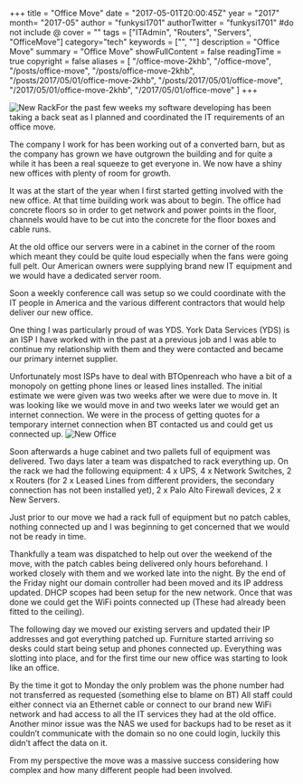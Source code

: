 +++
title = "Office Move"
date = "2017-05-01T20:00:45Z"
year = "2017"
month= "2017-05"
author = "funkysi1701"
authorTwitter = "funkysi1701" #do not include @
cover = ""
tags = ["ITAdmin", "Routers", "Servers", "OfficeMove"]
category="tech"
keywords = ["", ""]
description = "Office Move"
summary = "Office Move"
showFullContent = false
readingTime = true
copyright = false
aliases = [
    "/office-move-2khb",
    "/office-move",
    "/posts/office-move",
    "/posts/office-move-2khb",
    "/posts/2017/05/01/office-move-2khb",
    "/posts/2017/05/01/office-move",
    "/2017/05/01/office-move-2khb",
    "/2017/05/01/office-move"
]
+++

![New Rack](https://storageaccountblog9f5d.blob.core.windows.net/blazor/wp-content/uploads/2017/04/20170422_191127-e1493403982560-169x300.jpg?resize=169%2C300&ssl=1)For the past few weeks my software developing has been taking a back seat as I planned and coordinated the IT requirements of an office move.

The company I work for has been working out of a converted barn, but as the company has grown we have outgrown the building and for quite a while it has been a real squeeze to get everyone in. We now have a shiny new offices with plenty of room for growth.

It was at the start of the year when I first started getting involved with the new office. At that time building work was about to begin. The office had concrete floors so in order to get network and power points in the floor, channels would have to be cut into the concrete for the floor boxes and cable runs.

At the old office our servers were in a cabinet in the corner of the room which meant they could be quite loud especially when the fans were going full pelt. Our American owners were supplying brand new IT equipment and we would have a dedicated server room.

Soon a weekly conference call was setup so we could coordinate with the IT people in America and the various different contractors that would help deliver our new office.

One thing I was particularly proud of was YDS. York Data Services (YDS) is an ISP I have worked with in the past at a previous job and I was able to continue my relationship with them and they were contacted and became our primary internet supplier.

Unfortunately most ISPs have to deal with BTOpenreach who have a bit of a monopoly on getting phone lines or leased lines installed. The initial estimate we were given was two weeks after we were due to move in. It was looking like we would move in and two weeks later we would get an internet connection. We were in the process of getting quotes for a temporary internet connection when BT contacted us and could get us connected up. ![New Office](https://storageaccountblog9f5d.blob.core.windows.net/blazor/wp-content/uploads/2017/05/18121045_1302238519862436_8711390769620542649_o.jpg?resize=300%2C225&ssl=1)

Soon afterwards a huge cabinet and two pallets full of equipment was delivered. Two days later a team was dispatched to rack everything up. On the rack we had the following equipment: 4 x UPS, 4 x Network Switches, 2 x Routers (for 2 x Leased Lines from different providers, the secondary connection has not been installed yet), 2 x Palo Alto Firewall devices, 2 x New Servers.

Just prior to our move we had a rack full of equipment but no patch cables, nothing connected up and I was beginning to get concerned that we would not be ready in time.

Thankfully a team was dispatched to help out over the weekend of the move, with the patch cables being delivered only hours beforehand. I worked closely with them and we worked late into the night. By the end of the Friday night our domain controller had been moved and its IP address updated. DHCP scopes had been setup for the new network. Once that was done we could get the WiFi points connected up (These had already been fitted to the ceiling).

The following day we moved our existing servers and updated their IP addresses and got everything patched up. Furniture started arriving so desks could start being setup and phones connected up. Everything was slotting into place, and for the first time our new office was starting to look like an office.

By the time it got to Monday the only problem was the phone number had not transferred as requested (something else to blame on BT) All staff could either connect via an Ethernet cable or connect to our brand new WiFi network and had access to all the IT services they had at the old office. Another minor issue was the NAS we used for backups had to be reset as it couldn’t communicate with the domain so no one could login, luckily this didn’t affect the data on it.

From my perspective the move was a massive success considering how complex and how many different people had been involved.